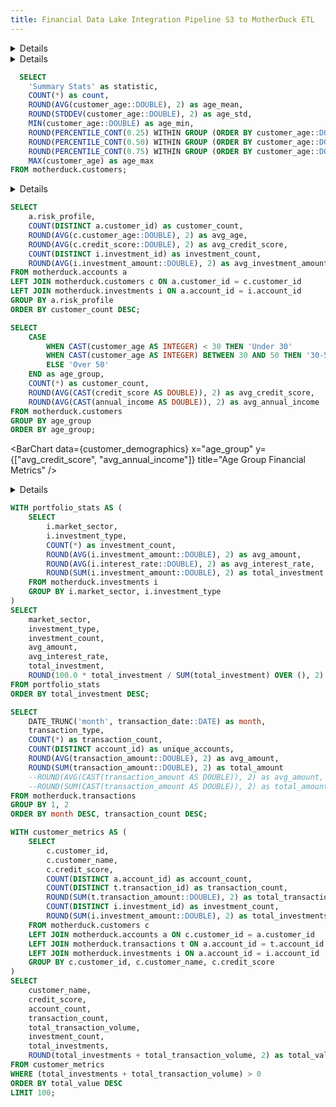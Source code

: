 ```yaml
---
title: Financial Data Lake Integration Pipeline S3 to MotherDuck ETL
---
```


<Details title='Project description'>

  An automated data integration pipeline that extracts financial data (accounts, customers, investments, and transactions) from date-partitioned CSV files in Amazon S3 and loads them into corresponding tables in MotherDuck warehouse. This pipeline uses Airbyte Cloud to handle the ETL process, enabling real-time synchronization of financial data while maintaining data integrity and proper table relationships through a well-structured schema design. The system supports incremental updates and historical data tracking, making it ideal for financial reporting and analysis.
</Details>

<Details title='Customer Demographics Analysis'>

  This query provides key demographic statistics about customer ages, useful for understanding customer base distribution.
</Details>

```sql customer_demographics_analysis
  SELECT 
    'Summary Stats' as statistic,
    COUNT(*) as count,
    ROUND(AVG(customer_age::DOUBLE), 2) as age_mean,
    ROUND(STDDEV(customer_age::DOUBLE), 2) as age_std,
    MIN(customer_age::DOUBLE) as age_min,
    ROUND(PERCENTILE_CONT(0.25) WITHIN GROUP (ORDER BY customer_age::DOUBLE), 2) as age_25,
    ROUND(PERCENTILE_CONT(0.50) WITHIN GROUP (ORDER BY customer_age::DOUBLE), 2) as age_50,
    ROUND(PERCENTILE_CONT(0.75) WITHIN GROUP (ORDER BY customer_age::DOUBLE), 2) as age_75,
    MAX(customer_age) as age_max
FROM motherduck.customers;
```

<Details title='Risk Profile Distribution'>

  This analysis shows how risk profiles correlate with customer demographics and investment behavior.
</Details>

```sql risk_profile_analysis
SELECT 
    a.risk_profile,
    COUNT(DISTINCT a.customer_id) as customer_count,
    ROUND(AVG(c.customer_age::DOUBLE), 2) as avg_age,
    ROUND(AVG(c.credit_score::DOUBLE), 2) as avg_credit_score,
    COUNT(DISTINCT i.investment_id) as investment_count,
    ROUND(AVG(i.investment_amount::DOUBLE), 2) as avg_investment_amount
FROM motherduck.accounts a
LEFT JOIN motherduck.customers c ON a.customer_id = c.customer_id
LEFT JOIN motherduck.investments i ON a.account_id = i.account_id
GROUP BY a.risk_profile
ORDER BY customer_count DESC;
```

<BarChart 
    data={risk_profile_analysis} 
    x="risk_profile" 
    y="avg_investment_amount"
    title="Avg Investment Amount by Risk Profile"
/>

<ScatterPlot  
    data={risk_profile_analysis} 
    x="avg_credit_score" 
    y="avg_investment_amount"
    title="Risk Profile: Credit Score vs Investment Amount"
/>

```sql customer_demographics 
SELECT 
    CASE 
        WHEN CAST(customer_age AS INTEGER) < 30 THEN 'Under 30'
        WHEN CAST(customer_age AS INTEGER) BETWEEN 30 AND 50 THEN '30-50'
        ELSE 'Over 50'
    END as age_group,
    COUNT(*) as customer_count,
    ROUND(AVG(CAST(credit_score AS DOUBLE)), 2) as avg_credit_score,
    ROUND(AVG(CAST(annual_income AS DOUBLE)), 2) as avg_annual_income
FROM motherduck.customers
GROUP BY age_group
ORDER BY age_group;
```

<BarChart 
    data={customer_demographics}
    x="age_group"
    y={["avg_credit_score", "avg_annual_income"]}
    title="Age Group Financial Metrics"
/>


<Details title='Investment Portfolio Analysis'>

  This query provides a comprehensive view of investment distribution across different sectors and investment types.
</Details>

```sql investment_portfolio_analysis
WITH portfolio_stats AS (
    SELECT 
        i.market_sector,
        i.investment_type,
        COUNT(*) as investment_count,
        ROUND(AVG(i.investment_amount::DOUBLE), 2) as avg_amount,
        ROUND(AVG(i.interest_rate::DOUBLE), 2) as avg_interest_rate,
        ROUND(SUM(i.investment_amount::DOUBLE), 2) as total_investment
    FROM motherduck.investments i
    GROUP BY i.market_sector, i.investment_type
)
SELECT 
    market_sector,
    investment_type,
    investment_count,
    avg_amount,
    avg_interest_rate,
    total_investment,
    ROUND(100.0 * total_investment / SUM(total_investment) OVER (), 2) as portfolio_percentage
FROM portfolio_stats
ORDER BY total_investment DESC;
```

<BarChart
    data={investment_portfolio_analysis}
    x="market_sector"
    y="avg_interest_rate"
    series="investment_type"
    title="Average Interest Rates by Sector"
/>

<DataTable 
    data={investment_portfolio_analysis}
    search=true
    pagination=true
/>


```sql transactions_pattern_over_time
SELECT 
    DATE_TRUNC('month', transaction_date::DATE) as month,
    transaction_type,
    COUNT(*) as transaction_count,
    COUNT(DISTINCT account_id) as unique_accounts,
    ROUND(AVG(transaction_amount::DOUBLE), 2) as avg_amount,
    ROUND(SUM(transaction_amount::DOUBLE), 2) as total_amount
    --ROUND(AVG(CAST(transaction_amount AS DOUBLE)), 2) as avg_amount,
    --ROUND(SUM(CAST(transaction_amount AS DOUBLE)), 2) as total_amount
FROM motherduck.transactions
GROUP BY 1, 2
ORDER BY month DESC, transaction_count DESC;
```

```sql high_value_customer_insights
WITH customer_metrics AS (
    SELECT 
        c.customer_id,
        c.customer_name,
        c.credit_score,
        COUNT(DISTINCT a.account_id) as account_count,
        COUNT(DISTINCT t.transaction_id) as transaction_count,
        ROUND(SUM(t.transaction_amount::DOUBLE), 2) as total_transaction_volume,
        COUNT(DISTINCT i.investment_id) as investment_count,
        ROUND(SUM(i.investment_amount::DOUBLE), 2) as total_investments
    FROM motherduck.customers c
    LEFT JOIN motherduck.accounts a ON c.customer_id = a.customer_id
    LEFT JOIN motherduck.transactions t ON a.account_id = t.account_id
    LEFT JOIN motherduck.investments i ON a.account_id = i.account_id
    GROUP BY c.customer_id, c.customer_name, c.credit_score
)
SELECT 
    customer_name,
    credit_score,
    account_count,
    transaction_count,
    total_transaction_volume,
    investment_count,
    total_investments,
    ROUND(total_investments + total_transaction_volume, 2) as total_value
FROM customer_metrics
WHERE (total_investments + total_transaction_volume) > 0
ORDER BY total_value DESC
LIMIT 100;
```
